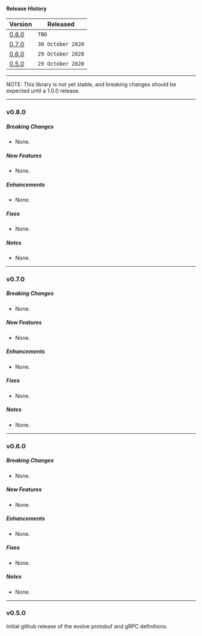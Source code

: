 #### Release History

| Version | Released |
| --- | --- |
|[0.8.0](#v080)| `TBD` |
|[0.7.0](#v070)| `30 October 2020` |
|[0.6.0](#v060)| `29 October 2020` |
| [0.5.0](#v050) | `29 October 2020` |

---

NOTE: This library is not yet stable, and breaking changes should be expected until
a 1.0.0 release.

---

### v0.8.0

##### Breaking Changes
* None.

##### New Features
* None.

##### Enhancements
* None.

##### Fixes
* None.

##### Notes
* None.

---

### v0.7.0

##### Breaking Changes
* None.

##### New Features
* None.

##### Enhancements
* None.

##### Fixes
* None.

##### Notes
* None.

---

### v0.6.0

##### Breaking Changes
* None.

##### New Features
* None.

##### Enhancements
* None.

##### Fixes
* None.

##### Notes
* None.

---

### v0.5.0

Initial github release of the evolve protobuf and gRPC definitions.